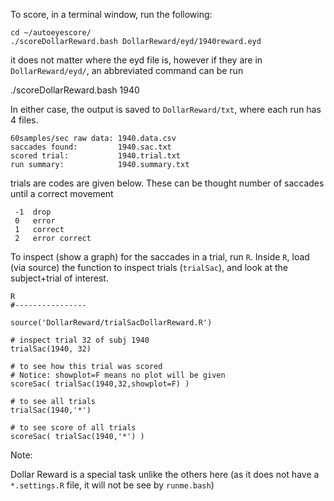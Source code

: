 
To score, in a terminal window, run the following:

    cd ~/autoeyescore/
    ./scoreDollarReward.bash DollarReward/eyd/1940reward.eyd

it does not matter where the eyd file is, however if they are in ``DollarReward/eyd/``, an abbreviated command can be run

   ./scoreDollarReward.bash 1940

In either case, the output is saved to ``DollarReward/txt``, where each run has 4 files.
  
    60samples/sec raw data: 1940.data.csv
    saccades found:         1940.sac.txt
    scored trial:           1940.trial.txt
    run summary:            1940.summary.txt

trials are codes are given below. These can be thought number of saccades until a correct movement

     -1  drop
     0   error
     1   correct
     2   error correct

To inspect (show a graph) for the saccades in a trial, run ``R``. Inside ``R``, load (via source) the function to inspect trials (``trialSac``), and look at the subject+trial of interest.

    R
    #----------------

    source('DollarReward/trialSacDollarReward.R')

    # inspect trial 32 of subj 1940
    trialSac(1940, 32)

    # to see how this trial was scored
    # Notice: showplot=F means no plot will be given
    scoreSac( trialSac(1940,32,showplot=F) )

    # to see all trials
    trialSac(1940,'*')
    
    # to see score of all trials
    scoreSac( trialSac(1940,'*') )

Note:

Dollar Reward is a special task unlike the others here (as it does not have a ``*.settings.R`` file, it will not be see by ``runme.bash``)

